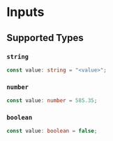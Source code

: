 # Inputs


## Supported Types

### `string`

```typescript
const value: string = "<value>";
```

### `number`

```typescript
const value: number = 585.35;
```

### `boolean`

```typescript
const value: boolean = false;
```

